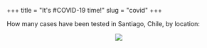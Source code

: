 +++ 
title = "It's #COVID-19 time!"
slug = "covid"
+++

How many cases have been tested in Santiago, Chile, by location:
<p align="center">
<img src="/images/covid.gif">
</p>
